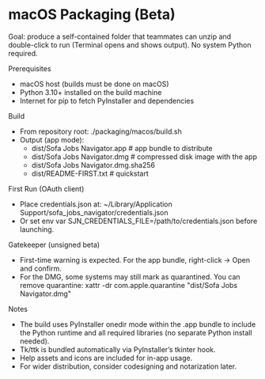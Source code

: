 macOS Packaging (Beta)
======================

Goal: produce a self-contained folder that teammates can unzip and double-click to run (Terminal opens and shows output). No system Python required.

Prerequisites
- macOS host (builds must be done on macOS)
- Python 3.10+ installed on the build machine
- Internet for pip to fetch PyInstaller and dependencies

Build
- From repository root: ./packaging/macos/build.sh
- Output (app mode):
  - dist/Sofa Jobs Navigator.app   # app bundle to distribute
  - dist/Sofa Jobs Navigator.dmg   # compressed disk image with the app
  - dist/Sofa Jobs Navigator.dmg.sha256
  - dist/README-FIRST.txt          # quickstart

First Run (OAuth client)
- Place credentials.json at: ~/Library/Application Support/sofa_jobs_navigator/credentials.json
- Or set env var SJN_CREDENTIALS_FILE=/path/to/credentials.json before launching.

Gatekeeper (unsigned beta)
- First-time warning is expected. For the app bundle, right-click -> Open and confirm.
- For the DMG, some systems may still mark as quarantined. You can remove quarantine:
  xattr -dr com.apple.quarantine "dist/Sofa Jobs Navigator.dmg"

Notes
- The build uses PyInstaller onedir mode within the .app bundle to include the Python runtime and all required libraries (no separate Python install needed).
- Tk/ttk is bundled automatically via PyInstaller’s tkinter hook.
- Help assets and icons are included for in-app usage.
- For wider distribution, consider codesigning and notarization later.
